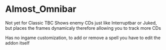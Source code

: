 # Almost_Omnibar
Not yet for Classic TBC
Shows enemy CDs just like Interruptbar or Juked, but places the frames dynamicaly therefore allowing you to track more CDs

Has no ingame customization, to add or remove a spell you have to edit the addon itself
